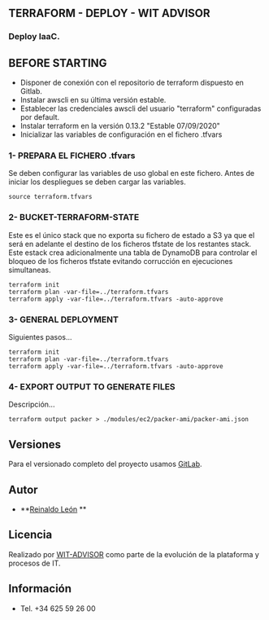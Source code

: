 ##  TERRAFORM - DEPLOY - WIT ADVISOR
### Deploy IaaC.

##  BEFORE STARTING ##
* Disponer de conexión con el repositorio de terraform dispuesto en Gitlab.
* Instalar awscli en su última versión estable.
* Establecer las credenciales awscli del usuario "terraform" configuradas por default.
* Instalar terraform en la versión 0.13.2 "Estable 07/09/2020"
* Inicializar las variables de configuración en el fichero .tfvars

### 1- PREPARA EL FICHERO .tfvars

Se deben configurar las variables de uso global en este fichero. Antes de iniciar los despliegues se deben cargar las variables.

```
source terraform.tfvars
```

### 2- BUCKET-TERRAFORM-STATE

Este es el único stack que no exporta su fichero de estado a S3 ya que el será en adelante el destino de los ficheros tfstate de los restantes stack. Este estack crea adicionalmente una tabla de DynamoDB para controlar el bloqueo de los ficheros tfstate evitando corrucción en ejecuciones simultaneas.

```
terraform init
terraform plan -var-file=../terraform.tfvars
terraform apply -var-file=../terraform.tfvars -auto-approve
```

### 3- GENERAL DEPLOYMENT

Siguientes pasos...

```
terraform init
terraform plan -var-file=../terraform.tfvars
terraform apply -var-file=../terraform.tfvars -auto-approve
```

### 4- EXPORT OUTPUT TO GENERATE FILES

Descripción...

```
terraform output packer > ./modules/ec2/packer-ami/packer-ami.json
```

## Versiones

Para el versionado completo del proyecto usamos [GitLab](http://gitlab.com/).

## Autor

* **[Reinaldo León](https://www.linkedin.com/in/reinaldoleon/) ** 

## Licencia

Realizado por [WIT-ADVISOR](https://www.witadvisor.com/) como parte de la evolución de la plataforma y procesos de IT.

## Información

* Tel. +34 625 59 26 00